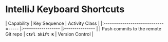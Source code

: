 
# IntelliJ Keyboard Shortcuts

| Capability                          | Key Sequence       | Activity Class  |
|:-----------------------------=----- |:------------------ |:--------------- |
| Push commits to the remote Git repo | **`Ctrl Shift K`** | Version Control |
